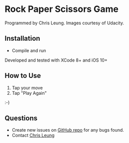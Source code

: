 Rock Paper Scissors Game
========================

Programmed by Chris Leung. Images courtesy of Udacity.

Installation
------------
* Compile and run

Developed and tested with XCode 8+ and iOS 10+

How to Use
----------
1. Tap your move
2. Tap "Play Again"

:-)

Questions
---------
* Create new issues on [GitHub repo](https://github.com/chrislzm/RockPaperScissors/issues) for any bugs found.
* Contact [Chris Leung](https://github.com/chrislzm)